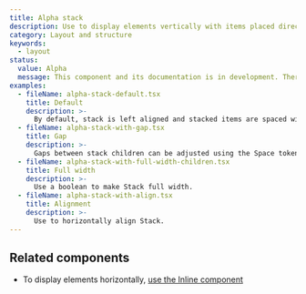 ```yaml
---
title: Alpha stack
description: Use to display elements vertically with items placed directly below the preceding item.
category: Layout and structure
keywords:
  - layout
status:
  value: Alpha
  message: This component and its documentation is in development. There could be breaking changes made to it in a non-major release of Polaris. Please use with caution.
examples:
  - fileName: alpha-stack-default.tsx
    title: Default
    description: >-
      By default, stack is left aligned and stacked items are spaced with 16px in between.
  - fileName: alpha-stack-with-gap.tsx
    title: Gap
    description: >-
      Gaps between stack children can be adjusted using the Space token.
  - fileName: alpha-stack-with-full-width-children.tsx
    title: Full width
    description: >-
      Use a boolean to make Stack full width.
  - fileName: alpha-stack-with-align.tsx
    title: Alignment
    description: >-
      Use to horizontally align Stack.
---
```


## Related components

- To display elements horizontally, [use the Inline component](https://polaris.shopify.com/components/inline)
